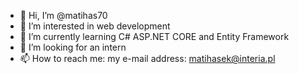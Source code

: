 - 👋 Hi, I’m @matihas70
- 👀 I’m interested in web development
- 🌱 I’m currently learning C# ASP.NET CORE and Entity Framework
- 💞️ I’m looking for an intern
- 📫 How to reach me: my e-mail address: matihasek@interia.pl

<!---
matihas70/matihas70 is a ✨ special ✨ repository because its `README.md` (this file) appears on your GitHub profile.
You can click the Preview link to take a look at your changes.
--->
